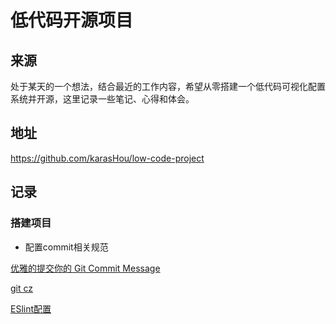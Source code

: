 # 低代码开源项目

## 来源
处于某天的一个想法，结合最近的工作内容，希望从零搭建一个低代码可视化配置系统并开源，这里记录一些笔记、心得和体会。

## 地址
https://github.com/karasHou/low-code-project

## 记录
### 搭建项目

* 配置commit相关规范

[优雅的提交你的 Git Commit Message](https://juejin.cn/post/6844903606815064077)

[git cz](https://github.com/streamich/git-cz)

[ESlint配置](https://juejin.cn/post/6975442828386107400)
